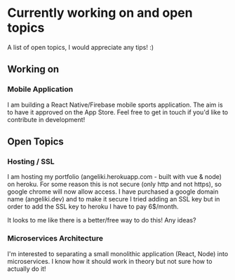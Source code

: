 # Currently working on and open topics 
A list of open topics, I would appreciate any tips! :)

## Working on 
### Mobile Application
I am building a React Native/Firebase mobile sports application. 
The aim is to have it approved on the App Store. 
Feel free to get in touch if you'd like to contribute in development!

## Open Topics 
### Hosting / SSL
I am hosting my portfolio (angeliki.herokuapp.com - built with vue & node) on heroku. 
For some reason this is not secure (only http and not https), so google chrome will now allow access.
I have purchased a google domain name (angeliki.dev) and to make it secure I tried adding an SSL key 
but in order to add the SSL key to heroku I have to pay 6$/month. 

It looks to me like there is a better/free way to do this! Any ideas?

### Microservices Architecture
I'm interested to separating a small monolithic application (React, Node) into microservices. 
I know how it should work in theory but not sure how to actually do it!
